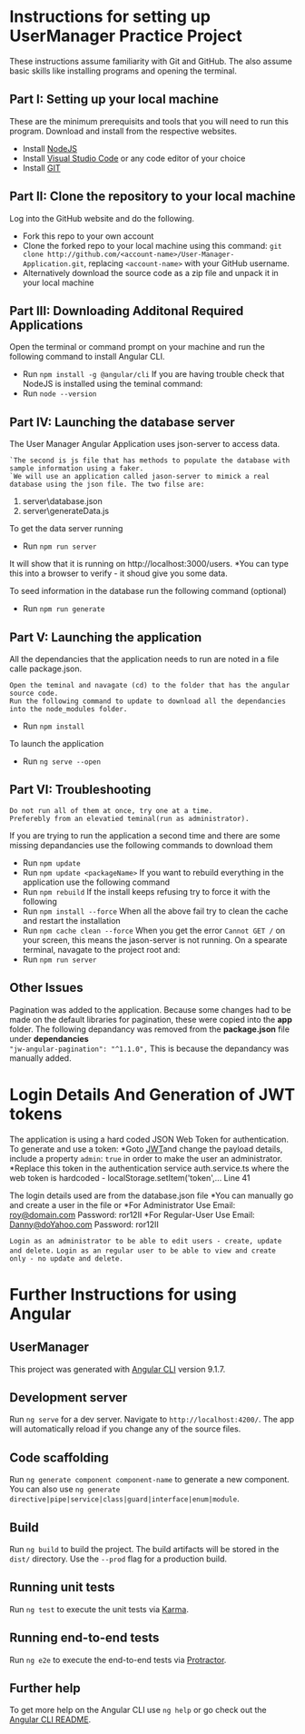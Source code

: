 Instructions for setting up UserManager Practice Project
========================================================

These instructions assume familiarity with Git and GitHub. The also assume basic skills like installing programs and opening the terminal.

## Part I: Setting up your local machine
These are the minimum prerequisits and tools that you will need to run this program. Download and install from the respective websites.
* Install [NodeJS](https://nodejs.org/en/download/)
* Install [Visual Studio Code](https://code.visualstudio.com/) or any code editor of your choice
* Install [GIT](https://git-scm.com/downloads)

## Part II: Clone the repository to your local machine
Log into the GitHub website and do the following.
* Fork this repo to your own account
* Clone the forked repo to your local machine using this command: `git clone http://github.com/<account-name>/User-Manager-Application.git`, replacing `<account-name>` with your GitHub username.
* Alternatively download the source code as a zip file and unpack it in your local machine

## Part III: Downloading Additonal Required Applications
Open the terminal or command prompt on your machine and run the following command to install Angular CLI.
* Run 	`npm install -g @angular/cli`
If you are having trouble check that NodeJS is installed using the teminal command:
* Run 	`node --version`

## Part IV: Launching the database server
The User Manager Angular Application uses json-server to access data. 
```There are two files responsible for the mockup database server. The first which is the actual database is a json file. 
`The second is js file that has methods to populate the database with sample information using a faker. 
`We will use an application called jason-server to mimick a real database using the json file. The two filse are: 
```
1. server\database.json 
2. server\generateData.js 

To get the data server running 
* Run 	`npm run server`
  
It will show that it is running on http://localhost:3000/users. 
*You can type this into a browser to verify - it shoud give you some data.

To seed information in the database run the following command (optional)
* Run	`npm run generate`

## Part V: Launching the application
All the dependancies that the application needs to run are noted in a file calle package.json. 
```We need only run one command that will allow that package manager to download all the dependancies.
Open the teminal and navagate (cd) to the folder that has the angular source code. 
Run the following command to update to download all the dependancies into the node_modules folder.
```
* Run 	`npm install`

To launch the application
* Run 	`ng serve --open`

## Part VI: Troubleshooting
```Should the command to install and run the applicaiton fail try a few of these troubleshooting commands. 
Do not run all of them at once, try one at a time. 
Preferebly from an elevatied teminal(run as administrator).
```
If you are trying to run the application a second time and there are some missing depandancies use the following commands to download them
* Run 	`npm update`
* Run 	`npm update <packageName>`
If you want to rebuild everything in the application use the following command
* Run 	`npm rebuild`
If the install keeps refusing try to force it with the following
* Run 	`npm install --force`
When all the above fail try to clean the cache and restart the installation
* Run 	`npm cache clean --force` 
When you get the error `Cannot GET /` on your screen, this means the jason-server is not running. 
On a spearate terminal, navagate to the project root and:
* Run 	`npm run server`

## Other Issues 
Pagination was added to the application. Because some changes had to be made on the default libraries for pagination, these were copied into the **app** folder.
The following depandancy was removed from the **package.json** file under **dependancies**  
`"jw-angular-pagination": "^1.1.0",`
This is because the depandancy was manually added.

Login Details And Generation of JWT tokens
========================================================
The application is using a hard coded JSON Web Token for authentication. To generate and use a token: 
*Goto [JWT](https://jwt.io/)and change the payload details, include a property `admin`: `true` in order to make the user an administrator.
*Replace this token in the authentication service auth.service.ts where the web token is hardcoded - localStorage.setItem('token',... Line 41

The login details used are from the database.json file
*You can manually go and create a user in the file or
*For Administrator Use Email: roy@domain.com Password: ror12II
*For Regular-User Use Email: Danny@doYahoo.com Password: ror12II

`Login as an administrator to be able to edit users - create, update and delete.`
`Login as an regular user to be able to view and create only - no update and delete.`


Further Instructions for using Angular
========================================================

## UserManager

This project was generated with [Angular CLI](https://github.com/angular/angular-cli) version 9.1.7.

## Development server

Run `ng serve` for a dev server. Navigate to `http://localhost:4200/`. The app will automatically reload if you change any of the source files.

## Code scaffolding

Run `ng generate component component-name` to generate a new component. You can also use `ng generate directive|pipe|service|class|guard|interface|enum|module`.

## Build

Run `ng build` to build the project. The build artifacts will be stored in the `dist/` directory. Use the `--prod` flag for a production build.

## Running unit tests

Run `ng test` to execute the unit tests via [Karma](https://karma-runner.github.io).

## Running end-to-end tests

Run `ng e2e` to execute the end-to-end tests via [Protractor](http://www.protractortest.org/).

## Further help

To get more help on the Angular CLI use `ng help` or go check out the [Angular CLI README](https://github.com/angular/angular-cli/blob/master/README.md).
